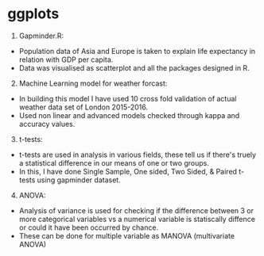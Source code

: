 # ggplots

1. Gapminder.R:
- Population data of Asia and Europe is taken to explain life expectancy in relation with GDP per capita. 
- Data was visualised as scatterplot and all the packages designed in R. 

2. Machine Learning model for weather forcast:
- In building this model I have used 10 cross fold validation of actual weather data set of London 2015-2016.
- Used non linear and advanced models checked through kappa and accuracy values.

3. t-tests:
- t-tests are used in analysis in various fields, these tell us if there's truely a statistical difference in our means of one or two groups.
- In this, I have done Single Sample, One sided, Two Sided, & Paired t-tests using gapminder dataset.

4. ANOVA:
- Analysis of variance is used for checking if the difference between 3 or more categorical variables vs a numerical variable is statiscally diffence or could it have been occurred by chance. 
- These can be done for multiple variable as MANOVA (multivariate ANOVA)

